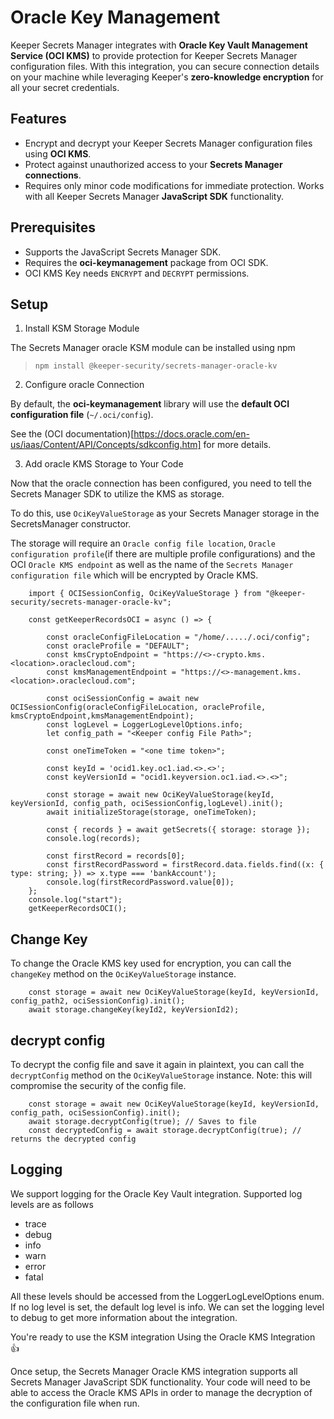 # Oracle Key Management
Keeper Secrets Manager integrates with **Oracle Key Vault Management Service (OCI KMS)** to provide protection for Keeper Secrets Manager configuration files. With this integration, you can secure connection details on your machine while leveraging Keeper's **zero-knowledge encryption** for all your secret credentials.

## Features
* Encrypt and decrypt your Keeper Secrets Manager configuration files using **OCI KMS**.
* Protect against unauthorized access to your **Secrets Manager connections**.
* Requires only minor code modifications for immediate protection. Works with all Keeper Secrets Manager **JavaScript SDK** functionality.

## Prerequisites
* Supports the JavaScript Secrets Manager SDK.
* Requires the **oci-keymanagement** package from OCI SDK.
* OCI KMS Key needs `ENCRYPT` and `DECRYPT` permissions.

## Setup

1. Install KSM Storage Module

The Secrets Manager oracle KSM module can be installed using npm

> `npm install @keeper-security/secrets-manager-oracle-kv`

2. Configure oracle Connection

By default, the **oci-keymanagement** library will use the **default OCI configuration file** (`~/.oci/config`).

See the (OCI documentation)[https://docs.oracle.com/en-us/iaas/Content/API/Concepts/sdkconfig.htm] for more details.

3. Add oracle KMS Storage to Your Code

Now that the oracle connection has been configured, you need to tell the Secrets Manager SDK to utilize the KMS as storage.

To do this, use `OciKeyValueStorage` as your Secrets Manager storage in the SecretsManager constructor.

The storage will require an `Oracle config file location`, `Oracle configuration profile`(if there are multiple profile configurations) and the OCI `Oracle KMS endpoint` as well as the name of the `Secrets Manager configuration file` which will be encrypted by Oracle KMS.
```
    import { OCISessionConfig, OciKeyValueStorage } from "@keeper-security/secrets-manager-oracle-kv";

    const getKeeperRecordsOCI = async () => {

        const oracleConfigFileLocation = "/home/...../.oci/config";
        const oracleProfile = "DEFAULT";
        const kmsCryptoEndpoint = "https://<>-crypto.kms.<location>.oraclecloud.com";
        const kmsManagementEndpoint = "https://<>-management.kms.<location>.oraclecloud.com";

        const ociSessionConfig = await new OCISessionConfig(oracleConfigFileLocation, oracleProfile, kmsCryptoEndpoint,kmsManagementEndpoint);
        const logLevel = LoggerLogLevelOptions.info;
        let config_path = "<Keeper config File Path>";

        const oneTimeToken = "<one time token>";

        const keyId = 'ocid1.key.oc1.iad.<>.<>';
        const keyVersionId = "ocid1.keyversion.oc1.iad.<>.<>";

        const storage = await new OciKeyValueStorage(keyId, keyVersionId, config_path, ociSessionConfig,logLevel).init();
        await initializeStorage(storage, oneTimeToken);

        const { records } = await getSecrets({ storage: storage });
        console.log(records);

        const firstRecord = records[0];
        const firstRecordPassword = firstRecord.data.fields.find((x: { type: string; }) => x.type === 'bankAccount');
        console.log(firstRecordPassword.value[0]);
    };
    console.log("start");
    getKeeperRecordsOCI();
```
## Change Key

To change the Oracle KMS key used for encryption, you can call the `changeKey` method on the `OciKeyValueStorage` instance.
```
    const storage = await new OciKeyValueStorage(keyId, keyVersionId, config_path2, ociSessionConfig).init();
    await storage.changeKey(keyId2, keyVersionId2);
```

## decrypt config

To decrypt the config file and save it again in plaintext, you can call the `decryptConfig` method on the `OciKeyValueStorage` instance.
Note: this will compromise the security of the config file.
```
    const storage = await new OciKeyValueStorage(keyId, keyVersionId, config_path, ociSessionConfig).init();
    await storage.decryptConfig(true); // Saves to file
    const decryptedConfig = await storage.decryptConfig(true); // returns the decrypted config
```


## Logging
We support logging for the Oracle Key Vault integration. Supported log levels are as follows
* trace
* debug
* info
* warn
* error
* fatal
  
All these levels should be accessed from the LoggerLogLevelOptions enum. If no log level is set, the default log level is info. We can set the logging level to debug to get more information about the integration.

You're ready to use the KSM integration Using the Oracle KMS Integration 👍

Once setup, the Secrets Manager Oracle KMS integration supports all Secrets Manager JavaScript SDK functionality.  Your code will need to be able to access the Oracle KMS APIs in order to manage the decryption of the configuration file when run. 
